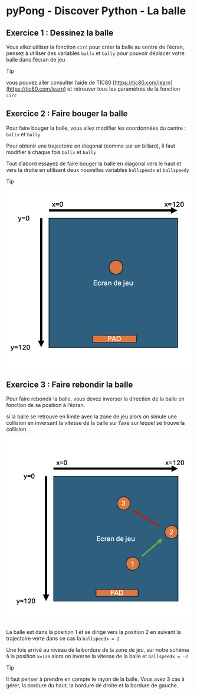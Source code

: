 # pyPong - Discover Python - La balle

## Exercice 1 : Dessinez  la balle

Vous allez utiliser la fonction  `circ` pour créer la balle au centre de l’écran, pensez à utiliser des variables `ballx` et `bally` pour pouvoir déplacer votre balle dans l’écran de jeu

> [!TIP]
> vous pouvez aller consulter l’aide de TIC80 [https://tic80.com/learn](https://tic80.com/learn) et retrouver tous les paramètres de la fonction `circ` 
    
    

## Exercice 2 : Faire bouger la balle

Pour faire bouger la balle, vous allez modifier les coordonnées du centre :  `ballx` et `bally` 

Pour obtenir une trajectoire en diagonal (comme sur un billard), il faut modifier à chaque fois `ballx` et `bally` 

Tout d’abord essayez de faire bouger la balle en diagonal vers le haut et vers la droite en utilisant deux nouvelles variables `ballspeedx` et `ballspeedy`

> [!TIP]
> ![help](/static/Capture_decran_2024-12-03_a_22.03.04.png)
    


## Exercice 3 : Faire rebondir la balle

Pour faire rebondir la balle, vous devez inverser la direction de la balle en fonction de sa position à l’écran. 

si la balle se retrouve en limite avec la zone de jeu alors on simule une collision en inversant la vitesse de la balle sur l’axe sur lequel se trouve la collision

![help](/static/Capture_decran_2024-12-03_a_22.11.02.png)

La balle est dans la position 1 et se dirige vers la position 2 en suivant la trajectoire verte dans ce cas la `ballspeedx = 2` 

Une fois arrivé au niveau de la bordure de la zone de jeu, sur notre schéma à la position `x=120` alors on inverse la vitesse de la balle et `ballspeedx = -2` 

> [!TIP]
> Il faut penser à prendre en compte le rayon de la balle.
> Vous avez 3 cas à gérer, la bordure du haut, la bordure de droite et la bordure de gauche.   
